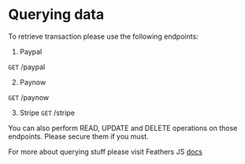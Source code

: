 # Querying data

To retrieve transaction please use the following endpoints:

1. Paypal 

`GET`  /paypal

2. Paynow

`GET` /paynow

3. Stripe
`GET` /stripe

You can also perform READ, UPDATE and DELETE operations on those endpoints. Please secure them if you must.



For more about querying stuff please visit Feathers JS [docs](https://docs.feathersjs.com)